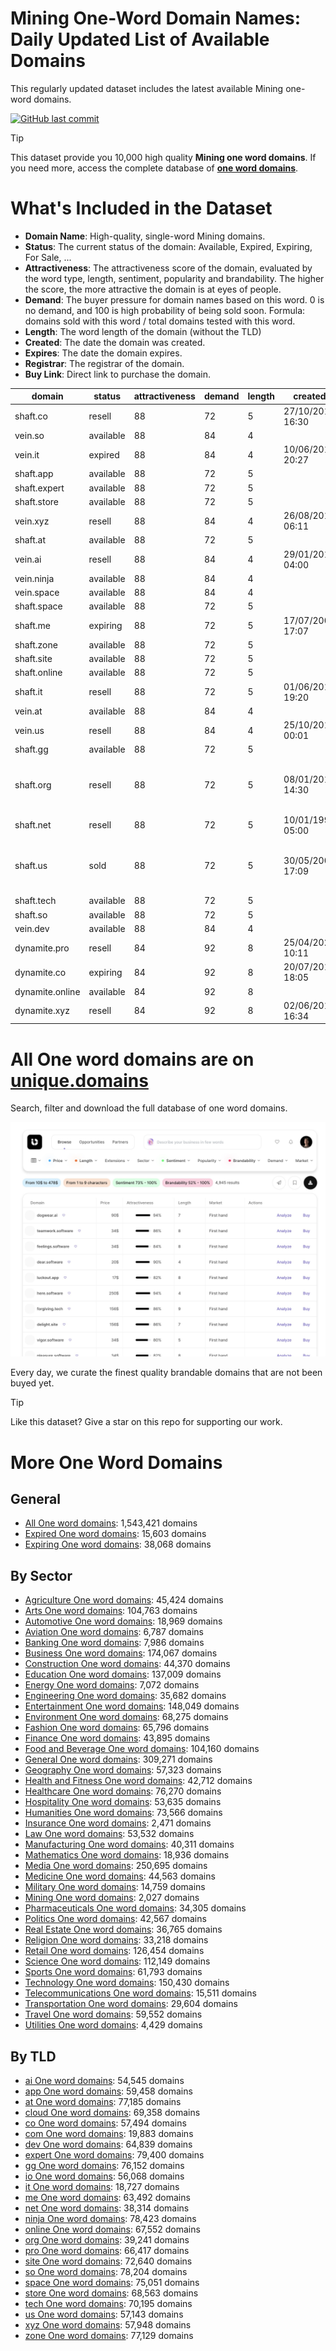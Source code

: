
# **Mining One-Word Domain Names**: Daily Updated List of Available Domains

This regularly updated dataset includes the latest available Mining one-word domains.

[![GitHub last commit](https://img.shields.io/github/last-commit/UniqueDomains/mining-oneword-domains.svg?style=flat)]() 

> [!TIP]
> This dataset provide you 10,000 high quality **Mining one word domains**.
> If you need more, access the complete database of **[one word domains](https://unique.domains?utm_source=github&utm_medium=dataset&utm_campaign=Mining&utm_content=description.top)**.

# What's Included in the Dataset

- **Domain Name**: High-quality, single-word Mining domains.
- **Status**: The current status of the domain: Available, Expired, Expiring, For Sale, ...
- **Attractiveness**: The attractiveness score of the domain, evaluated by the word type, length, sentiment, popularity and brandability. The higher the score, the more attractive the domain is at eyes of people.
- **Demand**: The buyer pressure for domain names based on this word. 0 is no demand, and 100 is high probability of being sold soon. Formula: domains sold with this word / total domains tested with this word.
- **Length**: The word length of the domain (without the TLD)
- **Created**: The date the domain was created.
- **Expires**: The date the domain expires.
- **Registrar**: The registrar of the domain.
- **Buy Link**: Direct link to purchase the domain.

| domain          | status    | attractiveness | demand | length | created          | expires          | registrar                                   | sectors                         |
| --------------- | --------- | -------------- | ------ | ------ | ---------------- | ---------------- | ------------------------------------------- | ------------------------------- |
| shaft.co        | resell    | 88             | 72     | 5      | 27/10/2013 16:30 | 26/10/2025 23:59 | 1API GmbH                                   | Construction,Engineering,Mining |
| vein.so         | available | 88             | 84     | 4      |                  |                  |                                             | Medicine,Mining                 |
| vein.it         | expired   | 88             | 84     | 4      | 10/06/2010 20:27 | 01/07/2025 00:00 |                                             | Medicine,Mining                 |
| shaft.app       | available | 88             | 72     | 5      |                  |                  |                                             | Construction,Engineering,Mining |
| shaft.expert    | available | 88             | 72     | 5      |                  |                  |                                             | Construction,Engineering,Mining |
| shaft.store     | available | 88             | 72     | 5      |                  |                  |                                             | Construction,Engineering,Mining |
| vein.xyz        | resell    | 88             | 84     | 4      | 26/08/2016 06:11 | 26/08/2027 23:59 | Dynadot LLC                                 | Medicine,Mining                 |
| shaft.at        | available | 88             | 72     | 5      |                  |                  |                                             | Construction,Engineering,Mining |
| vein.ai         | resell    | 88             | 84     | 4      | 29/01/2018 04:00 | 29/01/2028 04:00 | Zenaida AXA                                 | Medicine,Mining                 |
| vein.ninja      | available | 88             | 84     | 4      |                  |                  |                                             | Medicine,Mining                 |
| vein.space      | available | 88             | 84     | 4      |                  |                  |                                             | Medicine,Mining                 |
| shaft.space     | available | 88             | 72     | 5      |                  |                  |                                             | Construction,Engineering,Mining |
| shaft.me        | expiring  | 88             | 72     | 5      | 17/07/2008 17:07 | 17/07/2025 17:07 | DNPric.es                                   | Construction,Engineering,Mining |
| shaft.zone      | available | 88             | 72     | 5      |                  |                  |                                             | Construction,Engineering,Mining |
| shaft.site      | available | 88             | 72     | 5      |                  |                  |                                             | Construction,Engineering,Mining |
| shaft.online    | available | 88             | 72     | 5      |                  |                  |                                             | Construction,Engineering,Mining |
| shaft.it        | resell    | 88             | 72     | 5      | 01/06/2013 19:20 | 04/10/2025 00:00 |                                             | Construction,Engineering,Mining |
| vein.at         | available | 88             | 84     | 4      |                  |                  |                                             | Medicine,Mining                 |
| vein.us         | resell    | 88             | 84     | 4      | 25/10/2018 00:01 | 25/10/2025 00:01 | Dynadot Inc                                 | Medicine,Mining                 |
| shaft.gg        | available | 88             | 72     | 5      |                  |                  |                                             | Construction,Engineering,Mining |
| shaft.org       | resell    | 88             | 72     | 5      | 08/01/2018 14:30 | 08/01/2026 14:30 | GoDaddy Online Services Cayman Islands Ltd. | Construction,Engineering,Mining |
| shaft.net       | resell    | 88             | 72     | 5      | 10/01/1999 05:00 | 10/01/2026 05:00 | eNom, LLC                                   | Construction,Engineering,Mining |
| shaft.us        | sold      | 88             | 72     | 5      | 30/05/2005 17:09 | 29/05/2026 23:59 | GoDaddy Online Services Cayman Islands Ltd. | Construction,Engineering,Mining |
| shaft.tech      | available | 88             | 72     | 5      |                  |                  |                                             | Construction,Engineering,Mining |
| shaft.so        | available | 88             | 72     | 5      |                  |                  |                                             | Construction,Engineering,Mining |
| vein.dev        | available | 88             | 84     | 4      |                  |                  |                                             | Medicine,Mining                 |
| dynamite.pro    | resell    | 84             | 92     | 8      | 25/04/2020 10:11 | 25/04/2026 10:11 | Dynadot Inc                                 | Construction,Military,Mining    |
| dynamite.co     | expiring  | 84             | 92     | 8      | 20/07/2010 18:05 | 19/07/2025 23:59 | GoDaddy.com, LLC                            | Construction,Military,Mining    |
| dynamite.online | available | 84             | 92     | 8      |                  |                  |                                             | Construction,Military,Mining    |
| dynamite.xyz    | resell    | 84             | 92     | 8      | 02/06/2014 16:34 | 02/06/2026 23:59 | Go Daddy, LLC                               | Construction,Military,Mining    |

# All One word domains are on [unique.domains](https://unique.domains?utm_source=github&utm_medium=dataset&utm_campaign=Mining&utm_content=description.bottom)

Search, filter and download the full database of one word domains.

[![Access the only remaining good domain names, before your competitors.](https://github.com/UniqueDomains/mining-oneword-domains/blob/main/unique.domains.jpg?raw=true)](https://unique.domains?utm_source=github&utm_medium=dataset&utm_campaign=Mining&utm_content=description.image)

Every day, we curate the finest quality brandable domains that are not been buyed yet.

> [!TIP]
> Like this dataset? Give a star on this repo for supporting our work.

# More One Word Domains

## General

- [All One word domains](https://github.com/UniqueDomains/oneword-domains): 1,543,421 domains
- [Expired One word domains](https://github.com/UniqueDomains/expired-oneword-domains): 15,603 domains
- [Expiring One word domains](https://github.com/UniqueDomains/expiring-oneword-domains): 38,068 domains
## By Sector

- [Agriculture One word domains](https://github.com/UniqueDomains/agriculture-oneword-domains): 45,424 domains
- [Arts One word domains](https://github.com/UniqueDomains/arts-oneword-domains): 104,763 domains
- [Automotive One word domains](https://github.com/UniqueDomains/automotive-oneword-domains): 18,969 domains
- [Aviation One word domains](https://github.com/UniqueDomains/aviation-oneword-domains): 6,787 domains
- [Banking One word domains](https://github.com/UniqueDomains/banking-oneword-domains): 7,986 domains
- [Business One word domains](https://github.com/UniqueDomains/business-oneword-domains): 174,067 domains
- [Construction One word domains](https://github.com/UniqueDomains/construction-oneword-domains): 44,370 domains
- [Education One word domains](https://github.com/UniqueDomains/education-oneword-domains): 137,009 domains
- [Energy One word domains](https://github.com/UniqueDomains/energy-oneword-domains): 7,072 domains
- [Engineering One word domains](https://github.com/UniqueDomains/engineering-oneword-domains): 35,682 domains
- [Entertainment One word domains](https://github.com/UniqueDomains/entertainment-oneword-domains): 148,049 domains
- [Environment One word domains](https://github.com/UniqueDomains/environment-oneword-domains): 68,275 domains
- [Fashion One word domains](https://github.com/UniqueDomains/fashion-oneword-domains): 65,796 domains
- [Finance One word domains](https://github.com/UniqueDomains/finance-oneword-domains): 43,895 domains
- [Food and Beverage One word domains](https://github.com/UniqueDomains/food-and-beverage-oneword-domains): 104,160 domains
- [General One word domains](https://github.com/UniqueDomains/general-oneword-domains): 309,271 domains
- [Geography One word domains](https://github.com/UniqueDomains/geography-oneword-domains): 57,323 domains
- [Health and Fitness One word domains](https://github.com/UniqueDomains/health-and-fitness-oneword-domains): 42,712 domains
- [Healthcare One word domains](https://github.com/UniqueDomains/healthcare-oneword-domains): 76,270 domains
- [Hospitality One word domains](https://github.com/UniqueDomains/hospitality-oneword-domains): 53,635 domains
- [Humanities One word domains](https://github.com/UniqueDomains/humanities-oneword-domains): 73,566 domains
- [Insurance One word domains](https://github.com/UniqueDomains/insurance-oneword-domains): 2,471 domains
- [Law One word domains](https://github.com/UniqueDomains/law-oneword-domains): 53,532 domains
- [Manufacturing One word domains](https://github.com/UniqueDomains/manufacturing-oneword-domains): 40,311 domains
- [Mathematics One word domains](https://github.com/UniqueDomains/mathematics-oneword-domains): 18,936 domains
- [Media One word domains](https://github.com/UniqueDomains/media-oneword-domains): 250,695 domains
- [Medicine One word domains](https://github.com/UniqueDomains/medicine-oneword-domains): 44,563 domains
- [Military One word domains](https://github.com/UniqueDomains/military-oneword-domains): 14,759 domains
- [Mining One word domains](https://github.com/UniqueDomains/mining-oneword-domains): 2,027 domains
- [Pharmaceuticals One word domains](https://github.com/UniqueDomains/pharmaceuticals-oneword-domains): 34,305 domains
- [Politics One word domains](https://github.com/UniqueDomains/politics-oneword-domains): 42,567 domains
- [Real Estate One word domains](https://github.com/UniqueDomains/real-estate-oneword-domains): 36,765 domains
- [Religion One word domains](https://github.com/UniqueDomains/religion-oneword-domains): 33,218 domains
- [Retail One word domains](https://github.com/UniqueDomains/retail-oneword-domains): 126,454 domains
- [Science One word domains](https://github.com/UniqueDomains/science-oneword-domains): 112,149 domains
- [Sports One word domains](https://github.com/UniqueDomains/sports-oneword-domains): 61,793 domains
- [Technology One word domains](https://github.com/UniqueDomains/technology-oneword-domains): 150,430 domains
- [Telecommunications One word domains](https://github.com/UniqueDomains/telecommunications-oneword-domains): 15,511 domains
- [Transportation One word domains](https://github.com/UniqueDomains/transportation-oneword-domains): 29,604 domains
- [Travel One word domains](https://github.com/UniqueDomains/travel-oneword-domains): 59,552 domains
- [Utilities One word domains](https://github.com/UniqueDomains/utilities-oneword-domains): 4,429 domains
## By TLD

- [ai One word domains](https://github.com/UniqueDomains/ai-oneword-domains): 54,545 domains
- [app One word domains](https://github.com/UniqueDomains/app-oneword-domains): 59,458 domains
- [at One word domains](https://github.com/UniqueDomains/at-oneword-domains): 77,185 domains
- [cloud One word domains](https://github.com/UniqueDomains/cloud-oneword-domains): 69,358 domains
- [co One word domains](https://github.com/UniqueDomains/co-oneword-domains): 57,494 domains
- [com One word domains](https://github.com/UniqueDomains/com-oneword-domains): 19,883 domains
- [dev One word domains](https://github.com/UniqueDomains/dev-oneword-domains): 64,839 domains
- [expert One word domains](https://github.com/UniqueDomains/expert-oneword-domains): 79,400 domains
- [gg One word domains](https://github.com/UniqueDomains/gg-oneword-domains): 76,152 domains
- [io One word domains](https://github.com/UniqueDomains/io-oneword-domains): 56,068 domains
- [it One word domains](https://github.com/UniqueDomains/it-oneword-domains): 18,727 domains
- [me One word domains](https://github.com/UniqueDomains/me-oneword-domains): 63,492 domains
- [net One word domains](https://github.com/UniqueDomains/net-oneword-domains): 38,314 domains
- [ninja One word domains](https://github.com/UniqueDomains/ninja-oneword-domains): 78,423 domains
- [online One word domains](https://github.com/UniqueDomains/online-oneword-domains): 67,552 domains
- [org One word domains](https://github.com/UniqueDomains/org-oneword-domains): 39,241 domains
- [pro One word domains](https://github.com/UniqueDomains/pro-oneword-domains): 66,417 domains
- [site One word domains](https://github.com/UniqueDomains/site-oneword-domains): 72,640 domains
- [so One word domains](https://github.com/UniqueDomains/so-oneword-domains): 78,204 domains
- [space One word domains](https://github.com/UniqueDomains/space-oneword-domains): 75,051 domains
- [store One word domains](https://github.com/UniqueDomains/store-oneword-domains): 68,563 domains
- [tech One word domains](https://github.com/UniqueDomains/tech-oneword-domains): 70,195 domains
- [us One word domains](https://github.com/UniqueDomains/us-oneword-domains): 57,143 domains
- [xyz One word domains](https://github.com/UniqueDomains/xyz-oneword-domains): 57,948 domains
- [zone One word domains](https://github.com/UniqueDomains/zone-oneword-domains): 77,129 domains
        